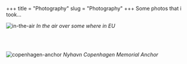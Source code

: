 +++
title = "Photography"
slug = "Photography"
+++
Some photos that i took...


![in-the-air](../static/images/photos/in%20the%20air.png)
*In the air over some where in EU*

<br><br>

![copenhagen-anchor](../static/images/photos/nyhavn%20memorial%20anchor.png)
*Nyhavn Copenhagen Memorial Anchor*

